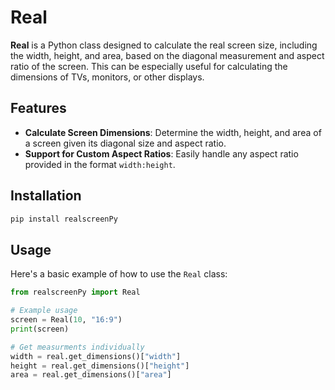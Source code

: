 # Real

**Real** is a Python class designed to calculate the real screen size, including the width, height, and area, based on the diagonal measurement and aspect ratio of the screen. This can be especially useful for calculating the dimensions of TVs, monitors, or other displays.

## Features

- **Calculate Screen Dimensions**: Determine the width, height, and area of a screen given its diagonal size and aspect ratio.
- **Support for Custom Aspect Ratios**: Easily handle any aspect ratio provided in the format `width:height`.

## Installation

```python
pip install realscreenPy
```
## Usage

Here's a basic example of how to use the `Real` class:

```python
from realscreenPy import Real

# Example usage
screen = Real(10, "16:9")
print(screen)

# Get measurments individually
width = real.get_dimensions()["width"]
height = real.get_dimensions()["height"]
area = real.get_dimensions()["area"]
```


